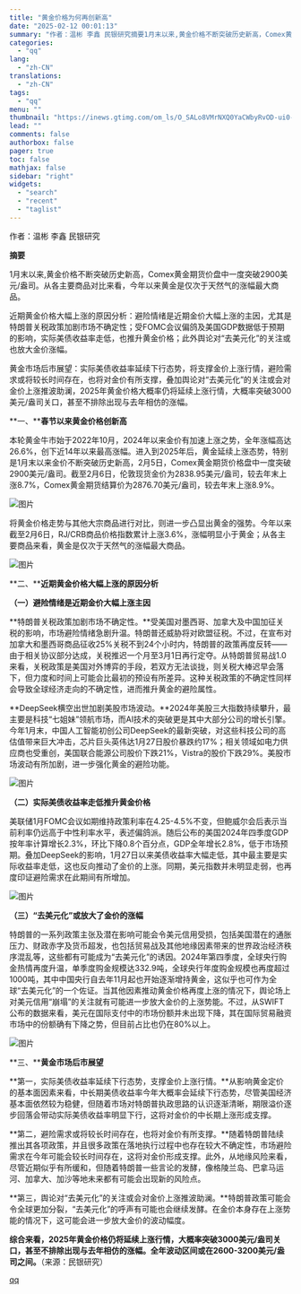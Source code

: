 ```yaml
---
title: "黄金价格为何再创新高"
date: "2025-02-12 00:01:13"
summary: "作者：温彬 李鑫 民银研究摘要1月末以来,黄金价格不断突破历史新高，Comex黄金期货价盘中一度突破..."
categories:
  - "qq"
lang:
  - "zh-CN"
translations:
  - "zh-CN"
tags:
  - "qq"
menu: ""
thumbnail: "https://inews.gtimg.com/om_ls/O_SALo8VMrNXQ0YaCWbyRvOD-ui0-p5lKWLb94HwHmpKYAA_640360/0"
lead: ""
comments: false
authorbox: false
pager: true
toc: false
mathjax: false
sidebar: "right"
widgets:
  - "search"
  - "recent"
  - "taglist"
---
```


作者：温彬 李鑫 民银研究

**摘要**

1月末以来,黄金价格不断突破历史新高，Comex黄金期货价盘中一度突破2900美元/盎司。从各主要商品对比来看，今年以来黄金是仅次于天然气的涨幅最大商品。

近期黄金价格大幅上涨的原因分析：避险情绪是近期金价大幅上涨的主因，尤其是特朗普关税政策加剧市场不确定性；受FOMC会议偏鸽及美国GDP数据低于预期的影响，实际美债收益率走低，也推升黄金价格；此外舆论对“去美元化”的关注或也放大金价涨幅。

黄金市场后市展望：实际美债收益率延续下行态势，将支撑金价上涨行情，避险需求或将较长时间存在，也将对金价有所支撑，叠加舆论对“去美元化”的关注或会对金价上涨推波助澜，2025年黄金价格大概率仍将延续上涨行情，大概率突破3000美元/盎司关口，甚至不排除出现与去年相仿的涨幅。

**一、********春节以来黄金价格创新高******

本轮黄金牛市始于2022年10月，2024年以来金价有加速上涨之势，全年涨幅高达26.6%，创下近14年以来最高涨幅。进入到2025年后，黄金延续上涨态势，特别是1月末以来金价不断突破历史新高，2月5日，Comex黄金期货价格盘中一度突破2900美元/盎司。截至2月6日，伦敦现货金价为2838.95美元/盎司，较去年末上涨8.7%，Comex黄金期货结算价为2876.70美元/盎司，较去年末上涨8.9%。

![图片](https://inews.gtimg.com/om_bt/ON05vIG_ASMwju-71LM9KUlWOHsFd7QEa1eJl7-lCtEoUAA/641)

将黄金价格走势与其他大宗商品进行对比，则进一步凸显出黄金的强势。今年以来截至2月6日，RJ/CRB商品价格指数累计上涨3.6%，涨幅明显小于黄金；从各主要商品来看，黄金是仅次于天然气的涨幅最大商品。

![图片](https://inews.gtimg.com/om_bt/Ody8wVHCFw8_F-c4yH1rfZOh-yO5TcBrhYy_6SEIVgXgMAA/641)

**二、******近期黄金价格大幅上涨的原因分析****

**（一）避险情绪是近期金价大幅上涨主因**

**特朗普关税政策加剧市场不确定性。**受美国对墨西哥、加拿大及中国加征关税的影响，市场避险情绪急剧升温。特朗普还威胁将对欧盟征税。不过，在宣布对加拿大和墨西哥商品征收25%关税不到24个小时内，特朗普的政策再度反转——由于相关协议部分达成，关税推迟一个月至3月1日再行定夺。从特朗普贸易战1.0来看，关税政策是美国对外博弈的手段，若双方无法谈拢，则关税大棒迟早会落下，但力度和时间上可能会比最初的预设有所差异。这种关税政策的不确定性同样会导致全球经济走向的不确定性，进而推升黄金的避险属性。

**DeepSeek横空出世加剧美股市场波动。**2024年美股三大指数持续攀升，最主要是科技“七姐妹”领航市场，而AI技术的突破更是其中大部分公司的增长引擎。今年1月末，中国人工智能初创公司DeepSeek的最新突破，对这些科技公司的高估值带来巨大冲击，芯片巨头英伟达1月27日股价暴跌约17%；相关领域如电力供应商也受重创，美国联合能源公司股价下跌21%，Vistra的股价下跌29%。美股市场波动有所加剧，进一步强化黄金的避险功能。

![图片](https://inews.gtimg.com/om_bt/Owai-8XjSY9D_b9cA2HXU1sHBEaBjcN_Ju-az0YEXcURAAA/641)

**（二）实际美债收益率走低推升黄金价格**

美联储1月FOMC会议如期维持政策利率在4.25-4.5%不变，但鲍威尔会后表示当前利率仍远高于中性利率水平，表述偏鸽派。随后公布的美国2024年四季度GDP按年率计算增长2.3%，环比下降0.8个百分点，GDP全年增长2.8%，低于市场预期。叠加DeepSeek的影响，1月27日以来美债收益率大幅走低，其中最主要是实际收益率走低，这也反向推动了金价的上涨。同期，美元指数并未明显走弱，也再度印证避险需求在此期间有所增加。

![图片](https://inews.gtimg.com/om_bt/O0IoWvAmZqW6tmupRtAY48lp4MUsoxgtS5MqbzLIi70hAAA/641)

**（三）“去美元化”或放大了金价的涨幅**

特朗普的一系列政策主张及潜在影响可能会令美元信用受损，包括美国潜在的通胀压力、财政赤字及货币超发，也包括贸易战及其他地缘因素带来的世界政治经济秩序混乱等，这些都有可能成为“去美元化”的诱因。2024年第四季度，全球央行购金热情再度升温，单季度购金规模达332.9吨，全球央行年度购金规模也再度超过1000吨，其中中国央行自去年11月起也开始逐渐增持黄金，这似乎也可作为全球“去美元化”的一个佐证。当其他因素推动黄金价格再度上涨的情况下，舆论场上对美元信用“崩塌”的关注就有可能进一步放大金价的上涨势能。不过，从SWIFT公布的数据来看，美元在国际支付中的市场份额并未出现下降，其在国际贸易融资市场中的份额确有下降之势，但目前占比也仍在80%以上。

![图片](https://inews.gtimg.com/om_bt/Ocfhxe-GJo2Hc8GC2Dz6IvigXGXnb9xuG2VYRzUa0vNXQAA/641)

**三、******黄金市场后市展望****

**第一，实际美债收益率延续下行态势，支撑金价上涨行情。**从影响黄金定价的基本面因素来看，中长期美债收益率今年大概率会延续下行态势，尽管美国经济基本面依然较为稳健，但随着市场对特朗普执政思路的认识逐渐清晰，期限溢价逐步回落会带动实际美债收益率明显下行，这将对金价的中长期上涨形成支撑。

**第二，避险需求或将较长时间存在，也将对金价有所支撑。**随着特朗普陆续推出其各项政策，并且很多政策在落地执行过程中也存在较大不确定性，市场避险需求在今年可能会较长时间存在，这将对金价形成支撑。此外，从地缘风险来看，尽管近期似乎有所缓和，但随着特朗普一些言论的发酵，像格陵兰岛、巴拿马运河、加拿大、加沙等地未来都有可能会出现新的风险点。

**第三，舆论对“去美元化”的关注或会对金价上涨推波助澜。**特朗普政策可能会令全球更加分裂，“去美元化”的呼声有可能也会继续发酵。在金价本身存在上涨势能的情况下，这可能会进一步放大金价的波动幅度。

**综合来看，2025年黄金价格仍将延续上涨行情，大概率突破3000美元/盎司关口，甚至不排除出现与去年相仿的涨幅。全年波动区间或在2600-3200美元/盎司之间。**（来源：民银研究）

[qq](https://new.qq.com/rain/a/20250212A000G400)
